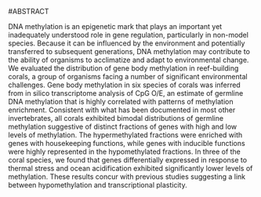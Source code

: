 #ABSTRACT

DNA methylation is an epigenetic mark that plays an important yet inadequately understood role in gene regulation, particularly in non-model species. Because it can be influenced by the environment and potentially transferred to subsequent generations, DNA methylation may contribute to the ability of organisms to acclimatize and adapt to environmental change. We evaluated the distribution of gene body methylation in reef-building corals, a group of organisms facing a number of significant environmental challenges. Gene body methylation in six species of corals was inferred from in silico transcriptome analysis of CpG O/E, an estimate of germline DNA methylation that is highly correlated with patterns of methylation enrichment. Consistent with what has been documented in most other invertebrates, all corals exhibited bimodal distributions of germline methylation suggestive of distinct fractions of genes with high and low levels of methylation. The hypermethylated fractions were enriched with genes with housekeeping functions, while genes with inducible functions were highly represented in the hypomethylated fractions. In three of the coral species, we found that genes differentially expressed in response to thermal stress and ocean acidification exhibited significantly lower levels of methylation. These results concur with previous studies suggesting a link between hypomethylation and transcriptional plasticity.